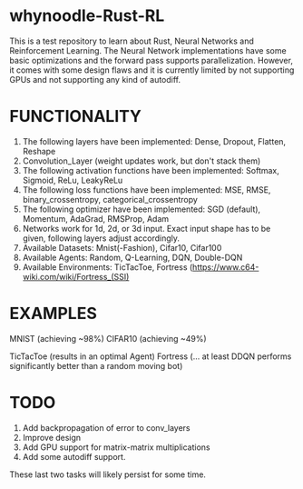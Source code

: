 
# whynoodle-Rust-RL

This is a test repository to learn about Rust, Neural Networks and Reinforcement Learning. The Neural Network implementations have some basic optimizations and the forward pass supports parallelization. However, it comes with some design flaws and it is currently limited by not supporting GPUs and not supporting any kind of autodiff.

# FUNCTIONALITY
1) The following layers have been implemented: Dense, Dropout, Flatten, Reshape
2) Convolution_Layer (weight updates work, but don't stack them)
3) The following activation functions have been implemented: Softmax, Sigmoid, ReLu, LeakyReLu
4) The following loss functions have been implemented: MSE, RMSE, binary_crossentropy, categorical_crossentropy
5) The following optimizer have been implemented: SGD (default), Momentum, AdaGrad, RMSProp, Adam
6) Networks work for 1d, 2d, or 3d input. Exact input shape has to be given, following layers adjust accordingly.
7) Available Datasets: Mnist(-Fashion), Cifar10, Cifar100
8) Available Agents: Random, Q-Learning, DQN, Double-DQN
9) Available Environments: TicTacToe, Fortress (https://www.c64-wiki.com/wiki/Fortress_(SSI)

# EXAMPLES
MNIST (achieving ~98%)
CIFAR10 (achieving ~49%)

TicTacToe (results in an optimal Agent)
Fortress (... at least DDQN performs significantly better than a random moving bot)


# TODO
1) Add backpropagation of error to conv_layers
2) Improve design
3) Add GPU support for matrix-matrix multiplications
4) Add some autodiff support.

These last two tasks will likely persist for some time.